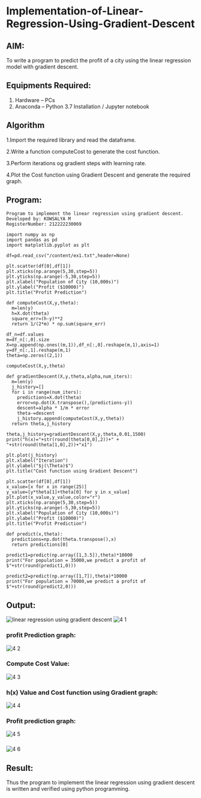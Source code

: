 # Implementation-of-Linear-Regression-Using-Gradient-Descent

## AIM:
To write a program to predict the profit of a city using the linear regression model with gradient descent.

## Equipments Required:
1. Hardware – PCs
2. Anaconda – Python 3.7 Installation / Jupyter notebook

## Algorithm
1.Import the required library and read the dataframe.

2.Write a function computeCost to generate the cost function.

3.Perform iterations og gradient steps with learning rate.

4.Plot the Cost function using Gradient Descent and generate the required graph. 
 

## Program:
```
Program to implement the linear regression using gradient descent.
Developed by: KOWSALYA M
RegisterNumber: 212222230069
```
```
import numpy as np
import pandas as pd
import matplotlib.pyplot as plt

df=pd.read_csv("/content/ex1.txt",header=None)

plt.scatter(df[0],df[1])
plt.xticks(np.arange(5,30,step=5))
plt.yticks(np.arange(-5,30,step=5))
plt.xlabel("Population of City (10,000s)")
plt.ylabel("Profit ($10000)")
plt.title("Profit Prediction")

def computeCost(X,y,theta):
  m=len(y)
  h=X.dot(theta)
  square_err=(h-y)**2
  return 1/(2*m) * np.sum(square_err)

df_n=df.values
m=df_n[:,0].size
X=np.append(np.ones((m,1)),df_n[:,0].reshape(m,1),axis=1)
y=df_n[:,1].reshape(m,1)
theta=np.zeros((2,1))

computeCost(X,y,theta)

def gradientDescent(X,y,theta,alpha,num_iters):
  m=len(y)
  j_history=[]
  for i in range(num_iters):
    predictions=X.dot(theta)
    error=np.dot(X.transpose(),(predictions-y))
    descent=alpha * 1/m * error
    theta-=descent
    j_history.append(computeCost(X,y,theta))
  return theta,j_history

theta,j_history=gradientDescent(X,y,theta,0.01,1500)
print("h(x)="+str(round(theta[0,0],2))+" + "+str(round(theta[1,0],2))+"x1")

plt.plot(j_history)
plt.xlabel("Iteration")
plt.ylabel("$j(\Theta)$")
plt.title("Cost function using Gradient Descent")

plt.scatter(df[0],df[1])
x_value=[x for x in range(25)]
y_value=[y*theta[1]+theta[0] for y in x_value]
plt.plot(x_value,y_value,color="r")
plt.xticks(np.arange(5,30,step=5))
plt.yticks(np.arange(-5,30,step=5))
plt.xlabel("Population of City (10,000s)")
plt.ylabel("Profit ($10000)")
plt.title("Profit Prediction")

def predict(x,theta):
  predictions=np.dot(theta.transpose(),x)
  return predictions[0]

predict1=predict(np.array([1,3.5]),theta)*10000
print("For population = 35000,we predict a profit of $"+str(round(predict1,0)))

predict2=predict(np.array([1,7]),theta)*10000
print("For population = 70000,we predict a profit of $"+str(round(predict2,0)))
```

## Output:
![linear regression using gradient descent](sam.png)
![4 1](https://github.com/Kowsalyasathya/Implementation-of-Linear-Regression-Using-Gradient-Descent/assets/118671457/fc874ffb-6422-42a9-ae82-669630c1215a)
### profit Prediction graph:
![4 2](https://github.com/Kowsalyasathya/Implementation-of-Linear-Regression-Using-Gradient-Descent/assets/118671457/d05d822a-8ffe-43ce-941d-e96aac549feb)
### Compute Cost Value:
![4 3](https://github.com/Kowsalyasathya/Implementation-of-Linear-Regression-Using-Gradient-Descent/assets/118671457/0f6f9002-9a53-43ef-afc4-7602449dd8dc)
### h(x) Value and Cost function using Gradient graph:
![4 4](https://github.com/Kowsalyasathya/Implementation-of-Linear-Regression-Using-Gradient-Descent/assets/118671457/9e6e6663-47ed-40e7-8786-04daae92909e)
### Profit prediction graph:
![4 5](https://github.com/Kowsalyasathya/Implementation-of-Linear-Regression-Using-Gradient-Descent/assets/118671457/56f3a476-7b0c-4b9c-a887-338b3191b406)
### 
![4 6](https://github.com/Kowsalyasathya/Implementation-of-Linear-Regression-Using-Gradient-Descent/assets/118671457/7e757ea6-6a4b-458c-b12b-e68852823db8)


## Result:
Thus the program to implement the linear regression using gradient descent is written and verified using python programming.
